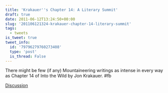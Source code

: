 ```yaml
---
title: 'Krakauer''s Chapter 14: A Literary Summit'
draft: true
date: 2011-06-12T13:24:50+00:00
slug: '201106121324-krakauer-chapter-14-literary-summit'
tags:
  - tweets
is_tweet: true
tweet_info:
  id: '79796279760273408'
  type: 'post'
  is_thread: False
---
```




There might be few (if any) Mountaineering writings as intense in every way as Chapter 14 of Into the Wild by Jon Krakauer. #fb

[Discussion](https://x.com/sytelus/status/79796279760273408)
